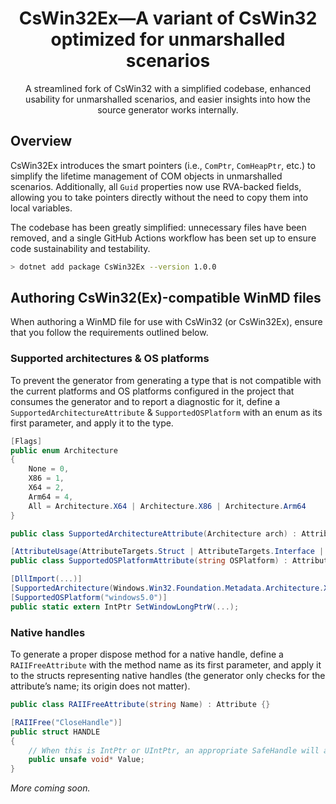 <h1 align="center">CsWin32Ex—A variant of CsWin32 optimized for unmarshalled scenarios</h1>
<p align="center">A streamlined fork of CsWin32 with a simplified codebase, enhanced usability for unmarshalled scenarios, and easier insights into how the source generator works internally.</p>

## Overview

CsWin32Ex introduces the smart pointers (i.e., `ComPtr`, `ComHeapPtr`, etc.) to simplify the lifetime management of COM objects in unmarshalled scenarios.
Additionally, all `Guid` properties now use RVA-backed fields, allowing you to take pointers directly without the need to copy them into local variables.

The codebase has been greatly simplified: unnecessary files have been removed, and a single GitHub Actions workflow has been set up to ensure code sustainability and testability.

```bash
> dotnet add package CsWin32Ex --version 1.0.0
```

## Authoring CsWin32(Ex)-compatible WinMD files

When authoring a WinMD file for use with CsWin32 (or CsWin32Ex), ensure that you follow the requirements outlined below.

### Supported architectures & OS platforms

To prevent the generator from generating a type that is not compatible with the current platforms and OS platforms configured in the project that consumes the generator and to report a diagnostic for it, define a `SupportedArchitectureAttribute` & `SupportedOSPlatform` with an enum as its first parameter, and apply it to the type.

```cs
[Flags]
public enum Architecture
{
    None = 0,
    X86 = 1,
    X64 = 2,
    Arm64 = 4,
    All = Architecture.X64 | Architecture.X86 | Architecture.Arm64
}

public class SupportedArchitectureAttribute(Architecture arch) : Attribute { }

[AttributeUsage(AttributeTargets.Struct | AttributeTargets.Interface | AttributeTargets.Method, AllowMultiple = false)]
public class SupportedOSPlatformAttribute(string OSPlatform) : Attribute { }
```

```cs
[DllImport(...)]
[SupportedArchitecture(Windows.Win32.Foundation.Metadata.Architecture.X64 | Windows.Win32.Foundation.Metadata.Architecture.Arm64)]
[SupportedOSPlatform("windows5.0")]
public static extern IntPtr SetWindowLongPtrW(...);
```

### Native handles

To generate a proper dispose method for a native handle, define a `RAIIFreeAttribute` with the method name as its first parameter, and apply it to the structs representing native handles (the generator only checks for the attribute’s name; its origin does not matter).

```cs
public class RAIIFreeAttribute(string Name) : Attribute {}
```

```cs
[RAIIFree("CloseHandle")]
public struct HANDLE
{
    // When this is IntPtr or UIntPtr, an appropriate SafeHandle will also be generated.
    public unsafe void* Value;
}

```

_More coming soon._

